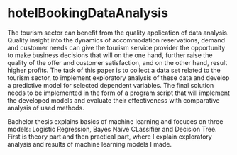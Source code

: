# hotelBookingDataAnalysis

The tourism sector can benefit from the quality application of data analysis. Quality insight into the dynamics of accommodation reservations, demand and customer needs can give the tourism service provider the opportunity to make business decisions that will on the one hand, further raise the quality of the offer and customer satisfaction, and on the other hand, result higher profits. The task of this paper is to collect a data set related to the tourism sector, to implement exploratory analysis of these data and develop a predictive model for selected dependent variables. The final solution needs to be implemented in the form of a program script that will implement the developed models and evaluate their effectiveness with comparative analysis of used methods.

Bachelor thesis explains basics of machine learning and focuces on three models: Logistic Regression, Bayes Naive CLassifier and Decision Tree.
First is theory part and then practical part, where I explain exploratory analysis and results of machine learning models I made.
